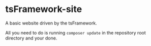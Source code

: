 tsFramework-site
================

A basic website driven by the tsFramework.

All you need to do is running `composer update` in the repository root directory and your done.
